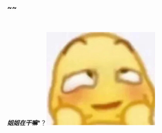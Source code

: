 ### ~~











​                             



​                                                                            ***姐姐在干嘛****？<img src="assets/微信图片_20240109155209.jpg" style="zoom: 25%;" />